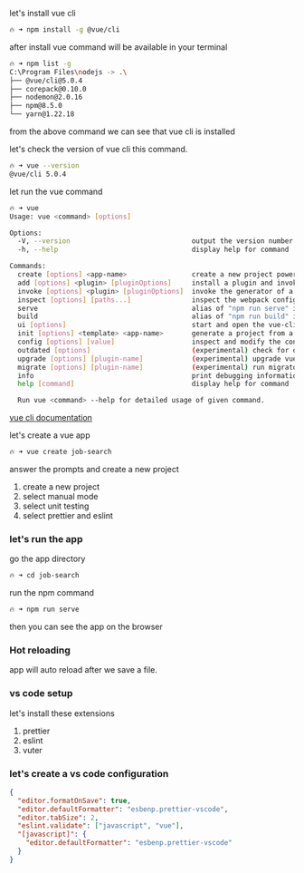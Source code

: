 let's install vue cli

```bash
🔥 ➜ npm install -g @vue/cli
```

after install vue command will be available in your terminal

```bash
🔥 ➜ npm list -g
C:\Program Files\nodejs -> .\
├── @vue/cli@5.0.4
├── corepack@0.10.0
├── nodemon@2.0.16
├── npm@8.5.0
└── yarn@1.22.18
```

from the above command we can see that vue cli is installed

let's check the version of vue cli this command.

```bash
🔥 ➜ vue --version
@vue/cli 5.0.4
```

let run the vue command

```bash
🔥 ➜ vue
Usage: vue <command> [options]

Options:
  -V, --version                              output the version number
  -h, --help                                 display help for command

Commands:
  create [options] <app-name>                create a new project powered by vue-cli-service
  add [options] <plugin> [pluginOptions]     install a plugin and invoke its generator in an already created project
  invoke [options] <plugin> [pluginOptions]  invoke the generator of a plugin in an already created project
  inspect [options] [paths...]               inspect the webpack config in a project with vue-cli-service
  serve                                      alias of "npm run serve" in the current project
  build                                      alias of "npm run build" in the current project
  ui [options]                               start and open the vue-cli ui
  init [options] <template> <app-name>       generate a project from a remote template (legacy API, requires @vue/cli-init)
  config [options] [value]                   inspect and modify the config
  outdated [options]                         (experimental) check for outdated vue cli service / plugins
  upgrade [options] [plugin-name]            (experimental) upgrade vue cli service / plugins
  migrate [options] [plugin-name]            (experimental) run migrator for an already-installed cli plugin
  info                                       print debugging information about your environment
  help [command]                             display help for command

  Run vue <command> --help for detailed usage of given command.
```

[vue cli documentation](https://cli.vuejs.org/)

let's create a vue app

```bash
🔥 ➜ vue create job-search
```

answer the prompts and create a new project

1. create a new project
2. select manual mode
3. select unit testing
4. select prettier and eslint

### let's run the app

go the app directory

```bash
🔥 ➜ cd job-search
```

run the npm command

```bash
🔥 ➜ npm run serve
```

then you can see the app on the browser

### Hot reloading

app will auto reload after we save a file.

### vs code setup

let's install these extensions

1. prettier
2. eslint
3. vuter

### let's create a vs code configuration

```json
{
  "editor.formatOnSave": true,
  "editor.defaultFormatter": "esbenp.prettier-vscode",
  "editor.tabSize": 2,
  "eslint.validate": ["javascript", "vue"],
  "[javascript]": {
    "editor.defaultFormatter": "esbenp.prettier-vscode"
  }
}
```
